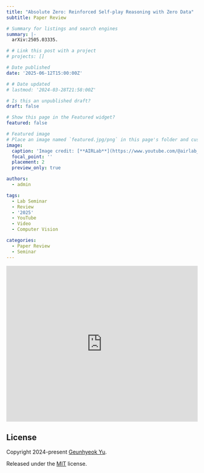 ```yaml
---
title: "Absolute Zero: Reinforced Self-play Reasoning with Zero Data"
subtitle: Paper Review

# Summary for listings and search engines
summary: |- 
  arXiv:2505.03335.

# # Link this post with a project
# projects: []

# Date published
date: '2025-06-12T15:00:00Z'

# # Date updated
# lastmod: '2024-03-28T21:58:00Z'

# Is this an unpublished draft?
draft: false

# Show this page in the Featured widget?
featured: false

# Featured image
# Place an image named `featured.jpg/png` in this page's folder and customize its options here.
image:
  caption: 'Image credit: [**AIRLab**](https://www.youtube.com/@airlab_khu)'
  focal_point: ''
  placement: 2
  preview_only: true

authors:
  - admin

tags:
  - Lab Seminar
  - Review
  - '2025'
  - YouTube
  - Video
  - Computer Vision

categories:
  - Paper Review
  - Seminar
---
```


<iframe width="100%" height="410" src="https://www.youtube.com/embed/fI8TnYmkcLs" frameborder="0" allow="autoplay; encrypted-media" allowfullscreen></iframe>


## License

Copyright 2024-present [Geunhyeok Yu](/).

Released under the [MIT](https://raw.githubusercontent.com/nda111/nda111.github.io/main/LICENSE) license.
